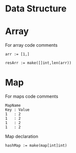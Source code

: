 # Data Structure

# Array
For array code comments
```
arr := [1,]
```
```
resArr := make([]int,len(arr))
```

# Map
For maps code comments
```
MapName
Key : Value
1   : 2
1   : 2
1   : 2
1   : 2
```
Map declaration
```
hashMap := make(map[int]int)
```

